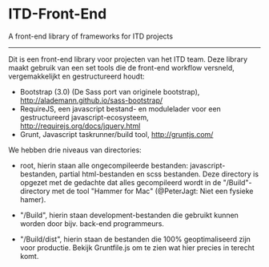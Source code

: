 ITD-Front-End
=============

A front-end library of frameworks for ITD projects

----
Dit is een front-end library voor projecten van het ITD team. Deze library maakt gebruik van een set tools die de front-end workflow versneld, vergemakkelijkt en gestructureerd houdt:

- Bootstrap (3.0) (De Sass port van originele bootstrap), http://alademann.github.io/sass-bootstrap/
- RequireJS, een javascript bestand- en modulelader voor een gestructureerd javascript-ecosysteem, http://requirejs.org/docs/jquery.html
- Grunt, Javascript taskrunner/build tool, http://gruntjs.com/

We hebben drie niveaus van directories:

- root, hierin staan alle ongecompileerde bestanden: javascript-bestanden, partial html-bestanden en scss bestanden.
Deze directory is opgezet met de gedachte dat alles gecompileerd wordt in de "/Build"-directory met de tool "Hammer for Mac" (@PeterJagt: Niet een fysieke hamer).

- "/Build", hierin staan development-bestanden die gebruikt kunnen worden door bijv. back-end programmeurs.

- "/Build/dist", hierin staan de bestanden die 100% geoptimaliseerd zijn voor productie. Bekijk Gruntfile.js om te zien wat hier precies in terecht komt.
